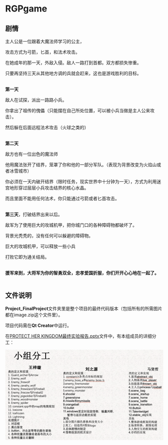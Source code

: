 # RGPgame

## 剧情

主人公是一位跟着大魔法师学习的公主，

攻击方式为弓箭，匕首，和法术攻击。

在她成年的那一天，外敌入侵。敌人一路打到首都。双方都损失惨重。

只要再坚持三天从其他地方调的兵就会赶来，这也是游戏胜利的目标。<br />
<br />

**第一天**

敌人在试探，派出一路路小兵。

你拿出了祖传的傀儡（只能摆在自己所处位置，可以被小兵当做是主人公来攻击）。

然后躲在后面远程法术攻击（火球之类的）<br />
<br />

**第二天**

敌方也有一位出色的魔法师

他用魔法张开了结界，笼罩了你和他的一部分军队。（表现为背景改变为火焰山或者冰雪城市）

你必须在一天内破开结界（限时任务，现实世界中十分钟为一天），方式为利用迷宫地形穿过层层小兵攻击结界的核心水晶。

而且里面不能用任何法术，你只能通过弓箭或者匕首攻击。<br />
<br />

**第三天**，打破结界出来以后。

敌军为了使用巨大的攻城机甲，把你城门口的各种障碍物都破坏了。

背景光秃秃的，没有任何可以躲避的障碍物。

巨大的攻城机甲，可以释放一些小兵

打败它即为通关结局。<br />
<br />

**援军来到，大将军为你的智勇双全，忠孝爱国折服，你们开开心心地在一起了。**<br />
<br />

## 文件说明

**Project_FinalProject**文件夹里是整个项目的最终代码版本（包括所有的所需图片都在image.zip这个文件里）。

项目代码需在**Qt Creator**中运行。

在[PROTECT HER KINGDOM最终实验报告.pptx](https://github.com/WangSoooCute/RGP-game-by-group-5/blob/master/实验报告和任务分配等/PROTECT%20HER%20KINGDOM最终实验报告.pptx)文件中，有本组成员的详细分工：

![任务分配](https://github.com/WangSoooCute/RGP-game-by-group-5/blob/master/实验报告和任务分配等/任务分配.png?raw=true)
